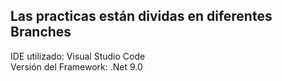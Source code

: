 ## **Las practicas están dividas en diferentes Branches**
IDE utilizado: Visual Studio Code\
Versión del Framework: .Net 9.0